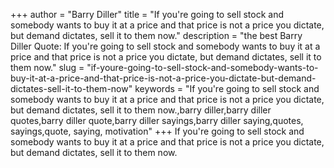 +++
author = "Barry Diller"
title = "If you're going to sell stock and somebody wants to buy it at a price and that price is not a price you dictate, but demand dictates, sell it to them now."
description = "the best Barry Diller Quote: If you're going to sell stock and somebody wants to buy it at a price and that price is not a price you dictate, but demand dictates, sell it to them now."
slug = "if-youre-going-to-sell-stock-and-somebody-wants-to-buy-it-at-a-price-and-that-price-is-not-a-price-you-dictate-but-demand-dictates-sell-it-to-them-now"
keywords = "If you're going to sell stock and somebody wants to buy it at a price and that price is not a price you dictate, but demand dictates, sell it to them now.,barry diller,barry diller quotes,barry diller quote,barry diller sayings,barry diller saying,quotes, sayings,quote, saying, motivation"
+++
If you're going to sell stock and somebody wants to buy it at a price and that price is not a price you dictate, but demand dictates, sell it to them now.
